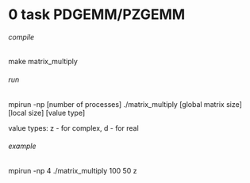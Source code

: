 # 0 task PDGEMM/PZGEMM

###### compile
make matrix_multiply

###### run
mpirun -np [number of processes] ./matrix_multiply [global matrix size] [local size] [value type]

value types: z - for complex, d - for real

###### example
mpirun -np 4 ./matrix_multiply 100 50 z
